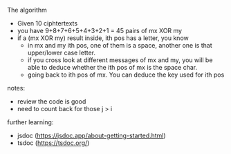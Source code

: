 The algorithm

- Given 10 ciphtertexts
- you have 9+8+7+6+5+4+3+2+1 = 45 pairs of mx XOR my
- if a (mx XOR my) result inside, ith pos has a letter, you know
  - in mx and my ith pos, one of them is a space, another one is that upper/lower case letter.
  - if you cross look at different messages of mx and my, you will be able to deduce whether the ith pos of mx is the space char.
  - going back to ith pos of mx. You can deduce the key used for ith pos

notes:

- review the code is good
- need to count back for those j > i

further learning:

- jsdoc (https://jsdoc.app/about-getting-started.html)
- tsdoc (https://tsdoc.org/)
